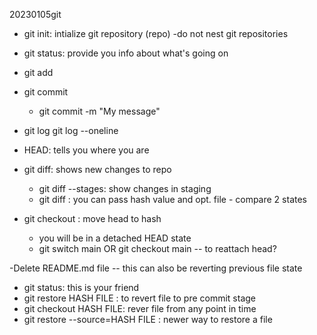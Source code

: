  20230105git

- git init: intialize git repository (repo)
	-do not nest git repositories

- git status: provide you info about what's going on

- git add

- git commit
  - git commit -m "My message"

- git log
   git log --oneline

- HEAD: tells you where you are

- git diff: shows new changes to repo
   - git diff --stages: show changes in staging
   - git diff <HASH> <FILE> : you can pass hash value and opt. file - compare 2 states	

- git checkout <HASH> : move head to hash
  - you will be in a detached HEAD state
  - git switch main OR git checkout main -- to reattach head?

-Delete README.md file 
 -- this can also be reverting previous file state
- git status: this is your friend
- git restore HASH FILE : to revert file to pre commit stage
- git checkout HASH FILE: rever file from any point in time
- git restore --source=HASH FILE : newer way to restore a file
